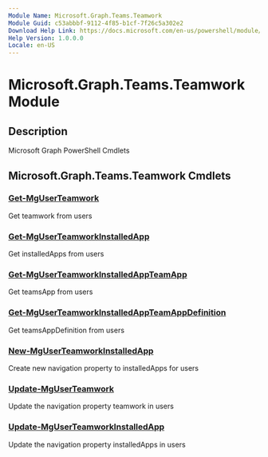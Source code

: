 ```yaml
---
Module Name: Microsoft.Graph.Teams.Teamwork
Module Guid: c53abbbf-9112-4f85-b1cf-7f26c5a302e2
Download Help Link: https://docs.microsoft.com/en-us/powershell/module/microsoft.graph.teams.teamwork
Help Version: 1.0.0.0
Locale: en-US
---
```


# Microsoft.Graph.Teams.Teamwork Module
## Description
Microsoft Graph PowerShell Cmdlets

## Microsoft.Graph.Teams.Teamwork Cmdlets
### [Get-MgUserTeamwork](Get-MgUserTeamwork.md)
Get teamwork from users

### [Get-MgUserTeamworkInstalledApp](Get-MgUserTeamworkInstalledApp.md)
Get installedApps from users

### [Get-MgUserTeamworkInstalledAppTeamApp](Get-MgUserTeamworkInstalledAppTeamApp.md)
Get teamsApp from users

### [Get-MgUserTeamworkInstalledAppTeamAppDefinition](Get-MgUserTeamworkInstalledAppTeamAppDefinition.md)
Get teamsAppDefinition from users

### [New-MgUserTeamworkInstalledApp](New-MgUserTeamworkInstalledApp.md)
Create new navigation property to installedApps for users

### [Update-MgUserTeamwork](Update-MgUserTeamwork.md)
Update the navigation property teamwork in users

### [Update-MgUserTeamworkInstalledApp](Update-MgUserTeamworkInstalledApp.md)
Update the navigation property installedApps in users

